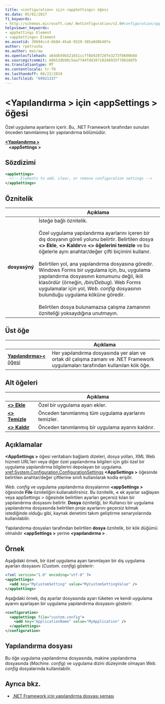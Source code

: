 ```yaml
---
title: <configuration> için <appSettings> öğesi
ms.date: 05/01/2017
f1_keywords:
- http://schemas.microsoft.com/.NetConfiguration/v2.0#configuration/appSettings
helpviewer_keywords:
- appSettings Element
- <appSettings> Element
ms.assetid: 39694cc4-6b84-45a6-9329-385a0d8b48fe
author: rpetrusha
ms.author: mairaw
ms.openlocfilehash: a64db49b521651ccff8b928720fe3273f8600b68
ms.sourcegitcommit: 68653db98c5ea7744fd438710248935f70020dfb
ms.translationtype: MT
ms.contentlocale: tr-TR
ms.lasthandoff: 08/22/2019
ms.locfileid: "69921337"
---
```

# <a name="appsettings-element-for-configuration"></a>\<Yapılandırma > için \<appSettings > öğesi

Özel uygulama ayarlarını içerir. Bu, .NET Framework tarafından sunulan önceden tanımlanmış bir yapılandırma bölümüdür.

[ **\<Yapılandırma >** ](../configuration-element.md)   
&nbsp;&nbsp; **\<appSettings >**

## <a name="syntax"></a>Sözdizimi

```xml
<appSettings>
  <!-- Elements to add, clear, or remove configuration settings -->
</appSettings>
```

## <a name="attribute"></a>Öznitelik

|           | Açıklama |
| --------- | ----------- |
| **dosyasýný**  | İsteğe bağlı öznitelik.<br><br>Özel uygulama yapılandırma ayarlarını içeren bir dış dosyanın göreli yolunu belirtir. Belirtilen dosya  **\<> Ekle**,  **\<> Kaldır**ve  **\<> öğelerini temizle** ve bu öğelerle aynı anahtar/değer çifti biçimini kullanır.<br><br>Belirtilen yol, ana yapılandırma dosyasına göredir. Windows Forms bir uygulama için, bu, uygulama yapılandırma dosyasının konumunu değil, ikili klasördür (örneğin, */bin/Debug*). Web Forms uygulamalar için yol, *Web. config* dosyasının bulunduğu uygulama köküne göredir.<br><br>Belirtilen dosya bulunamazsa çalışma zamanının özniteliği yoksaydığına unutmayın. |

## <a name="parent-element"></a>Üst öğe

|     | Açıklama |
| --- | ----------- |
| [ **Yapılandırma>\<** öğesi](../configuration-element.md) | Her yapılandırma dosyasında yer alan ve ortak dil çalışma zamanı ve .NET Framework uygulamaları tarafından kullanılan kök öğe. |

## <a name="child-elements"></a>Alt öğeleri

|     | Açıklama |
| --- | ----------- |
| [ **\<> Ekle**](add-element-for-appsettings.md) | Özel bir uygulama ayarı ekler. |
| [ **\<> Temizle**](clear-element-for-appsettings.md) | Önceden tanımlanmış tüm uygulama ayarlarını temizler. |
| [ **\<> Kaldır**](remove-element-for-appsettings.md) | Önceden tanımlanmış bir uygulama ayarını kaldırır. |

## <a name="remarks"></a>Açıklamalar

**\<AppSettings >** öğesi veritabanı bağlantı dizeleri, dosya yolları, XML Web hizmeti URL'leri veya diğer özel yapılandırma bilgileri için gibi özel bir uygulama yapılandırma bilgilerini depolayan bir uygulama. <xref:System.Configuration.ConfigurationSettings>  **\<AppSettings >** öğesinde belirtilen anahtar/değer çiftlerine sınıfı kullanılarak kodla erişilir.

*Web. config* ve uygulama yapılandırma dosyalarının  **\<appSettings >** öğesinde **File** özniteliğini kullanabilirsiniz. Bu öznitelik,  **\<** ek ayarlar sağlayan veya appSettings > öğesinde belirtilen ayarları geçersiz kılan bir yapılandırma dosyasını belirtir. **Dosya** özniteliği, bir Kullanıcı bir uygulama yapılandırma dosyasında belirtilen proje ayarlarını geçersiz kılmak istediğinde olduğu gibi, kaynak denetimi takım geliştirme senaryolarında kullanılabilir.

Yapılandırma dosyaları tarafından belirtilen **dosya** öznitelik, bir kök düğümü olmalıdır **\<appSettings >** yerine **\<yapılandırma >** .

## <a name="example"></a>Örnek

Aşağıdaki örnek, bir özel uygulama ayarı tanımlayan bir dış uygulama ayarları dosyasını (*Custom. config*) gösterir:

```xml
<?xml version="1.0" encoding="utf-8" ?>
<appSettings>
  <add key="MyCustomSetting" value="MyCustomSettingValue" />
</appSettings>
```

Aşağıdaki örnek, dış ayarlar dosyasında ayarı tüketen ve kendi uygulama ayarını ayarlayan bir uygulama yapılandırma dosyasını gösterir:

```xml
<configuration>
  <appSettings file="custom.config">
    <add key="ApplicationName" value="MyApplication" />
  </appSettings>
</configuration>
```

## <a name="configuration-file"></a>Yapılandırma dosyası

Bu öğe uygulama yapılandırma dosyasında, makine yapılandırma dosyasında (*Machine. config*) ve uygulama dizini düzeyinde olmayan *Web. config* dosyalarında kullanılabilir.

## <a name="see-also"></a>Ayrıca bkz.

- [.NET Framework için yapılandırma dosyası şeması](../index.md)
